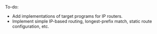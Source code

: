 To-do:
- Add implementations of target programs for IP routers.
- Implement simple IP-based routing, longest-prefix match, static route
  configuration, etc.
